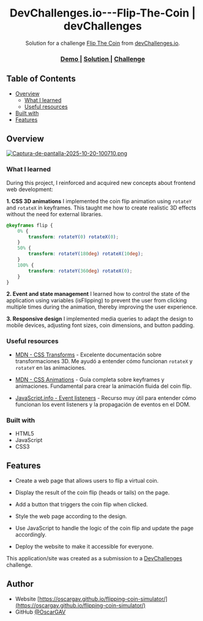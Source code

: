 <!-- Please update value in the {}  -->

<h1 align="center">DevChallenges.io---Flip-The-Coin | devChallenges</h1>

<div align="center">
   Solution for a challenge <a href="https://devchallenges.io/challenge/flip-the-coin" target="_blank">Flip The Coin</a> from <a href="http://devchallenges.io" target="_blank">devChallenges.io</a>.
</div>

<div align="center">
  <h3>
    <a href="https://oscargav.github.io/DevChallenges.io---Flip-The-Coin/">
      Demo
    </a>
    <span> | </span>
    <a href="https://github.com/OscarGAV/DevChallenges.io---Flip-The-Coin">
      Solution
    </a>
    <span> | </span>
    <a href="https://devchallenges.io/challenge/flip-the-coin">
      Challenge
    </a>
  </h3>
</div>

<!-- TABLE OF CONTENTS -->

## Table of Contents

- [Overview](#overview)
  - [What I learned](#what-i-learned)
  - [Useful resources](#useful-resources)
- [Built with](#built-with)
- [Features](#features)

<!-- OVERVIEW -->

## Overview

[![Captura-de-pantalla-2025-10-20-100710.png](https://i.postimg.cc/Hn5yJK7L/Captura-de-pantalla-2025-10-20-100710.png)](https://postimg.cc/K3Gzw0fX)

<!--
Introduce your projects by taking a screenshot or a gif. Try to tell visitors a story about your project by answering:

- What have you learned/improved?
- Your wisdom? :)
-->

### What I learned

During this project, I reinforced and acquired new concepts about frontend web development:

**1. CSS 3D animations**
I implemented the coin flip animation using `rotateY` and `rotateX` in keyframes. This taught me how to create realistic 3D effects without the need for external libraries.

```css
@keyframes flip {
    0% {
        transform: rotateY(0) rotateX(0);
    }
    50% {
        transform: rotateY(180deg) rotateX(10deg);
    }
    100% {
        transform: rotateY(360deg) rotateX(0);
    }
}
```

**2. Event and state management**
I learned how to control the state of the application using variables (isFlipping) to prevent the user from clicking multiple times during the animation, thereby improving the user experience.

**3. Responsive design**
I implemented media queries to adapt the design to mobile devices, adjusting font sizes, coin dimensions, and button padding.


### Useful resources

- [MDN - CSS Transforms](https://developer.mozilla.org/en-US/docs/Web/CSS/transform) - Excelente documentación sobre transformaciones 3D. Me ayudó a entender cómo funcionan `rotateX` y `rotateY` en las animaciones.

- [MDN - CSS Animations](https://developer.mozilla.org/en-US/docs/Web/CSS/CSS_Animations) - Guía completa sobre keyframes y animaciones. Fundamental para crear la animación fluida del coin flip.

- [JavaScript.info - Event listeners](https://javascript.info/introduction-browser-events) - Recurso muy útil para entender cómo funcionan los event listeners y la propagación de eventos en el DOM.

### Built with

- HTML5
- JavaScript
- CSS3

## Features

- Create a web page that allows users to flip a virtual coin.

- Display the result of the coin flip (heads or tails) on the page.

- Add a button that triggers the coin flip when clicked.

- Style the web page according to the design.

- Use JavaScript to handle the logic of the coin flip and update the page accordingly.

- Deploy the website to make it accessible for everyone.

This application/site was created as a submission to a [DevChallenges](https://devchallenges.io/challenges-dashboard) challenge.

## Author

- Website [https://oscargav.github.io/flipping-coin-simulator/](https://oscargav.github.io/flipping-coin-simulator/)
- GitHub [@OscarGAV](https://github.com/OscarGAV)
